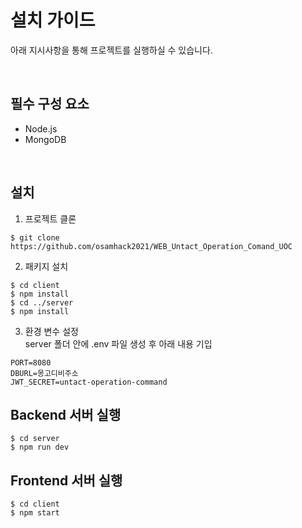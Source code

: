 # 설치 가이드

아래 지시사항을 통해 프로젝트를 실행하실 수 있습니다.

<br />

## 필수 구성 요소

- Node.js
- MongoDB

<br />

## 설치

1. 프로젝트 클론

```console
$ git clone https://github.com/osamhack2021/WEB_Untact_Operation_Comand_UOC
```

2. 패키지 설치

```console
$ cd client
$ npm install
$ cd ../server
$ npm install
```

3. 환경 변수 설정  
   server 폴더 안에 .env 파일 생성 후 아래 내용 기입

```
PORT=8080
DBURL=몽고디비주소
JWT_SECRET=untact-operation-command
```

## Backend 서버 실행

```console
$ cd server
$ npm run dev
```

## Frontend 서버 실행

```console
$ cd client
$ npm start
```
